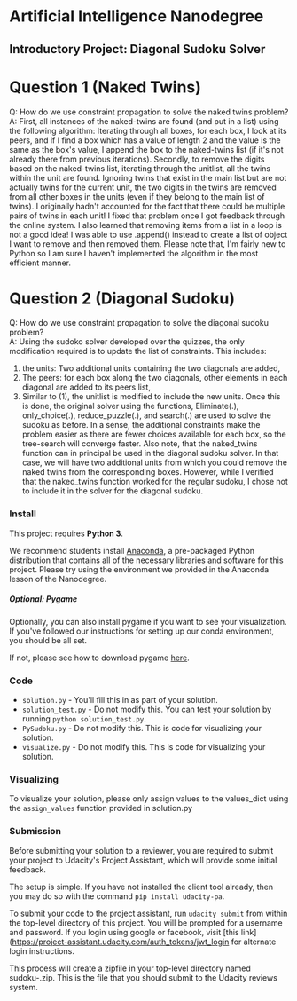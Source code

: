 # Artificial Intelligence Nanodegree
## Introductory Project: Diagonal Sudoku Solver

# Question 1 (Naked Twins)
Q: How do we use constraint propagation to solve the naked twins problem?  
A: First, all instances of the naked-twins are found (and put in a list) using 
the following algorithm: Iterating through all boxes, for each box, I look at 
its peers, and if I find a box which has a value of length 2 and the value is 
the same as the box's value, I append the box to the naked-twins list (if it's
not already there from previous iterations). Secondly, to remove the digits 
based on the naked-twins list, iterating through the unitlist, all the twins 
within the unit are found. Ignoring twins that exist in the main list but are 
not actually twins for the current unit, the two digits in the twins are removed 
from all other boxes in the units (even if they belong to the main list of twins). 
I originally hadn't accounted for the fact that there could be multiple pairs 
of twins in each unit! I fixed that problem once I got feedback through the 
online system. I also learned that removing items from a list in a loop is not
a good idea! I was able to use .append() instead to create a list of object 
I want to remove and then removed them. Please note that, I'm fairly new to 
Python so I am sure I haven't implemented the algorithm in the most efficient
manner.

# Question 2 (Diagonal Sudoku)
Q: How do we use constraint propagation to solve the diagonal sudoku problem?  
A: Using the sudoko solver developed over the quizzes, the only modification 
required is to update the list of constraints. This includes:
1) the units: Two additional units containing the two diagonals are added,
2) The peers: for each box along the two diagonals, other elements in each 
    diagonal are added to its peers list, 
3) Similar to (1), the unitlist is modified to include the new units.
Once this is done, the original solver using the functions, Eliminate(.), 
only_choice(.), reduce_puzzle(.), and search(.) are used to solve the sudoku 
as before. In a sense, the additional constraints make the problem easier as
there are fewer choices available for each box, so the tree-search will 
converge faster. Also note, that the naked_twins function can in principal be
used in the diagonal sudoku solver. In that case, we will have two additional
units from which you could remove the naked twins from the corresponding boxes.
However, while I verified that the naked_twins function worked for the regular
sudoku, I chose not to include it in the solver for the diagonal sudoku.  

### Install

This project requires **Python 3**.

We recommend students install [Anaconda](https://www.continuum.io/downloads), a pre-packaged Python distribution that contains all of the necessary libraries and software for this project. 
Please try using the environment we provided in the Anaconda lesson of the Nanodegree.

##### Optional: Pygame

Optionally, you can also install pygame if you want to see your visualization. If you've followed our instructions for setting up our conda environment, you should be all set.

If not, please see how to download pygame [here](http://www.pygame.org/download.shtml).

### Code

* `solution.py` - You'll fill this in as part of your solution.
* `solution_test.py` - Do not modify this. You can test your solution by running `python solution_test.py`.
* `PySudoku.py` - Do not modify this. This is code for visualizing your solution.
* `visualize.py` - Do not modify this. This is code for visualizing your solution.

### Visualizing

To visualize your solution, please only assign values to the values_dict using the ```assign_values``` function provided in solution.py

### Submission
Before submitting your solution to a reviewer, you are required to submit your project to Udacity's Project Assistant, which will provide some initial feedback.  

The setup is simple.  If you have not installed the client tool already, then you may do so with the command `pip install udacity-pa`.  

To submit your code to the project assistant, run `udacity submit` from within the top-level directory of this project.  You will be prompted for a username and password.  If you login using google or facebook, visit [this link](https://project-assistant.udacity.com/auth_tokens/jwt_login for alternate login instructions.

This process will create a zipfile in your top-level directory named sudoku-<id>.zip.  This is the file that you should submit to the Udacity reviews system.

